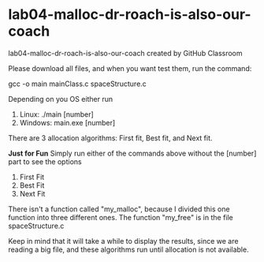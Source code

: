 # lab04-malloc-dr-roach-is-also-our-coach
lab04-malloc-dr-roach-is-also-our-coach created by GitHub Classroom

Please download all files, and when you want test them, run the command:

gcc -o main mainClass.c spaceStructure.c

Depending on you OS either run

1) Linux: ./main [number]
2) Windows: main.exe [number]

There are 3 allocation algorithms: First fit, Best fit, and Next fit.

**Just for Fun**
Simply run either of the commands above without the [number] part to see the options

1) First Fit
2) Best Fit
3) Next Fit

There isn't a function called "my_malloc", because I divided this one function into three different ones.
The function "my_free" is in the file spaceStructure.c

Keep in mind that it will take a while to display the results, since we are reading a big file, and these algorithms run until allocation
is not available.
